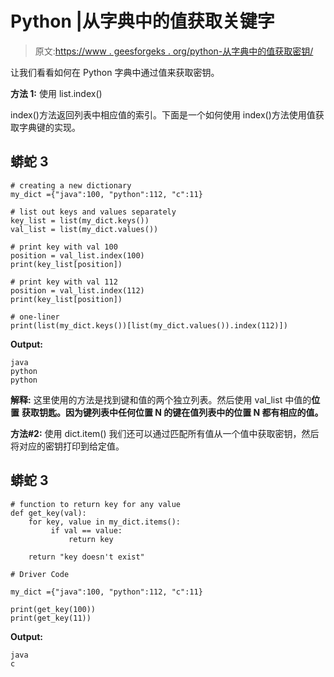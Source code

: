 # Python |从字典中的值获取关键字

> 原文:[https://www . geesforgeks . org/python-从字典中的值获取密钥/](https://www.geeksforgeeks.org/python-get-key-from-value-in-dictionary/)

让我们看看如何在 Python 字典中通过值来获取密钥。

**方法 1:** 使用 list.index()

index()方法返回列表中相应值的索引。下面是一个如何使用 index()方法使用值获取字典键的实现。

## 蟒蛇 3

```
# creating a new dictionary
my_dict ={"java":100, "python":112, "c":11}

# list out keys and values separately
key_list = list(my_dict.keys())
val_list = list(my_dict.values())

# print key with val 100
position = val_list.index(100)
print(key_list[position])

# print key with val 112
position = val_list.index(112)
print(key_list[position])

# one-liner
print(list(my_dict.keys())[list(my_dict.values()).index(112)])
```

**Output:** 

```
java
python
python
```

**解释:**
这里使用的方法是找到键和值的两个独立列表。然后使用 val_list 中值的**位置** **获取钥匙。因为键列表中任何位置 N 的键在值列表中的位置 N 都有相应的值。** 

**方法#2:** 使用 dict.item()
我们还可以通过匹配所有值从一个值中获取密钥，然后将对应的密钥打印到给定值。

## 蟒蛇 3

```
# function to return key for any value
def get_key(val):
    for key, value in my_dict.items():
         if val == value:
             return key

    return "key doesn't exist"

# Driver Code

my_dict ={"java":100, "python":112, "c":11}

print(get_key(100))
print(get_key(11))
```

**Output:** 

```
java
c
```
